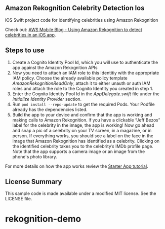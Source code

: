 ## Amazon Rekognition Celebrity Detection Ios

iOS Swift project code for identifying celebrities using Amazon Rekognition

Check out: [AWS Mobile Blog - Using Amazon Rekognition to detect celebrities in an iOS app](https://aws.amazon.com/blogs/mobile/amazon-rekognition-detects-celebrities-in-ios-app/).

## Steps to use

1. Create a Cognito Identity Pool Id, which you will use to authenticate the app against the Amazon Rekognition APIs
2. Now you need to attach an IAM role to this Identitiy with the appropriate IAM policy. Choose the already available policy template *AmazonRekognitionReadOnly*, attach it to either unauth or auth IAM roles and attach the role to the Cognito Identity you created in step 1. 
3. Enter the Cognito Identity Pool Id in the *AppDelegate.swift* file under the *Initialize Identity Provider* section. 
4. Run `pod install --repo-update` to get the required Pods. Your Podfile already has the dependencies listed.
5. Build the app to your device and confirm that the app is working and making calls to
Amazon Rekognition. If you have a clickable “Jeff Bezos” label for the celebrity in the
image, the app is working! Now go ahead and snap a pic of a celebrity on your TV
screen, in a magazine, or in person. If everything works, you should see a label on
the face in the image that Amazon Rekognition has identified as a celebrity. Clicking
on the identified celebrity takes you to the celebrity’s IMDb profile page. Note that
the app supports a camera image or an image from the phone's photo library.

For more details on how the app works review the [Starter App tutorial](https://github.com/aws-samples/amazon-rekognition-celebrity-detection-ios/blob/starter-app/README.md).

## License Summary

This sample code is made available under a modified MIT license. See the LICENSE file.
# rekognition-demo
